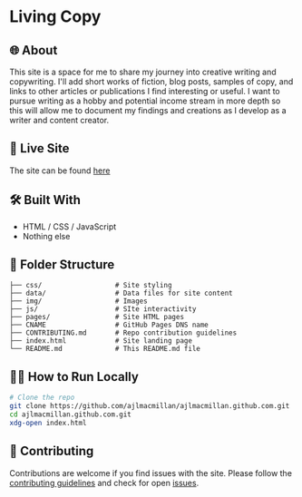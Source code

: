 # Living Copy

## 🌐 About

This site is a space for me to share my journey into creative writing and copywriting.
I'll add short works of fiction, blog posts, samples of copy, and links to other articles
or publications I find interesting or useful. I want to pursue writing as a hobby and
potential income stream in more depth so this will allow me to document my findings and
creations as I develop as a writer and content creator.

## 🚀 Live Site

The site can be found [here](https://www.livingcopy.uk/)

## 🛠️ Built With

-   HTML / CSS / JavaScript
-   Nothing else

## 📁 Folder Structure

```text
├── css/                  # Site styling
├── data/                 # Data files for site content
├── img/                  # Images
├── js/                   # SIte interactivity
├── pages/                # Site HTML pages
├── CNAME                 # GitHub Pages DNS name
├── CONTRIBUTING.md       # Repo contribution guidelines
├── index.html            # Site landing page
└── README.md             # This README.md file
```

## 🧑‍💻 How to Run Locally

```bash
# Clone the repo
git clone https://github.com/ajlmacmillan/ajlmacmillan.github.com.git
cd ajlmacmillan.github.com.git
xdg-open index.html
```

## 🙌 Contributing

Contributions are welcome if you find issues with the site. Please follow the [contributing guidelines](https://github.com/ajlmacmillan/ajlmacmillan.github.com/blob/main/CONTRIBUTING.md) and check for open [issues](https://github.com/ajlmacmillan/ajlmacmillan.github.com/issues).

